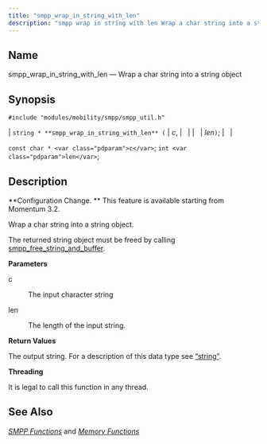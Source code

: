 ```yaml
---
title: "smpp_wrap_in_string_with_len"
description: "smpp wrap in string with len Wrap a char string into a string object string smpp wrap in string with len c len const char c int len Configuration Change This feature is available starting from Momentum 3 2 Wrap a char string into a string object The returned string..."
---
```


<a name="apis.smpp_wrap_in_string_with_len"></a> 
## Name

smpp_wrap_in_string_with_len — Wrap a char string into a string object

## Synopsis

`#include "modules/mobility/smpp/smpp_util.h"`

| `string * **smpp_wrap_in_string_with_len** (` | <var class="pdparam">c</var>, |   |
|   | <var class="pdparam">len</var>`)`; |   |

`const char * <var class="pdparam">c</var>`;
`int <var class="pdparam">len</var>`;<a name="idp61584704"></a> 
## Description

**Configuration Change. ** This feature is available starting from Momentum 3.2.

Wrap a char string into a string object.

The returned string object must be freed by calling [smpp_free_string_and_buffer](/momentum/3/3-api/apis-smpp-free-string-and-buffer).

**<a name="idp61588656"></a> Parameters**

<dl class="variablelist">

<dt>c</dt>

<dd>

The input character string

</dd>

<dt>len</dt>

<dd>

The length of the input string.

</dd>

</dl>

**<a name="idp61593488"></a> Return Values**

The output string. For a description of this data type see [“string”](/momentum/3/3-api/structs-string).

**<a name="idp61595008"></a> Threading**

It is legal to call this function in any thread.

<a name="idp61596112"></a> 
## See Also

[*SMPP Functions*](/momentum/3/3-api/smpp) and [*Memory Functions*](/momentum/3/3-api/3-api-memory)